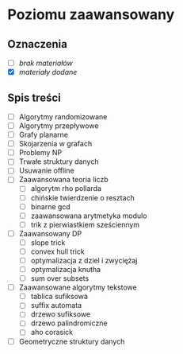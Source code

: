 # Poziomu zaawansowany
## Oznaczenia
- [ ] *brak materiałów*
- [X] *materiały dodane*
## Spis treści
- [ ] Algorytmy randomizowane
- [ ] Algorytmy przepływowe
- [ ] Grafy planarne
- [ ] Skojarzenia w grafach
- [ ] Problemy NP
- [ ] Trwałe struktury danych
- [ ] Usuwanie offline
- [ ] Zaawansowana teoria liczb
   - [ ] algorytm rho pollarda
   - [ ] chińskie twierdzenie o resztach
   - [ ] binarne gcd
   - [ ] zaawansowana arytmetyka modulo
   - [ ] trik z pierwiastkiem sześciennym
- [ ] Zaawansowany DP
   - [ ] slope trick
   - [ ] convex hull trick
   - [ ] optymalizacja z dziel i zwyciężaj
   - [ ] optymalizacja knutha
   - [ ] sum over subsets
- [ ] Zaawansowane algorytmy tekstowe
    - [ ] tablica sufiksowa
    - [ ] suffix automata
    - [ ] drzewo sufiksowe
    - [ ] drzewo palindromiczne
    - [ ] aho corasick
- [ ] Geometryczne struktury danych
